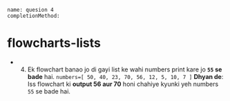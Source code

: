 ```ngMeta
name: quesion 4
completionMethod:
```
# flowcharts-lists
 
- 4) Ek flowchart banao jo di gayi list ke wahi numbers print kare jo **`55` se bade** hai.
`numbers=[ 50, 40, 23, 70, 56, 12, 5, 10, 7 ]`
**Dhyan de**: Iss flowchart ki **output 56 aur 70** honi chahiye kyunki yeh numbers `55` se bade hai.
 
